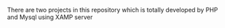 There are two projects in this repository which is totally developed by PHP and Mysql using XAMP server
